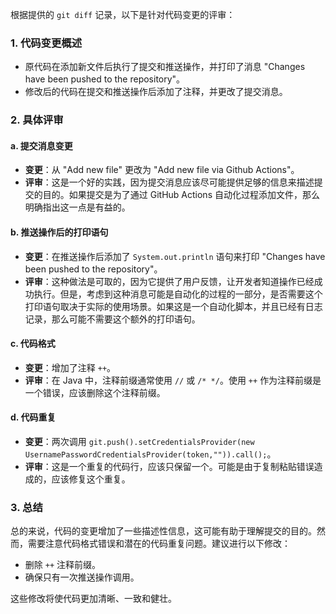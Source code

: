 根据提供的 `git diff` 记录，以下是针对代码变更的评审：

### 1. 代码变更概述
- 原代码在添加新文件后执行了提交和推送操作，并打印了消息 "Changes have been pushed to the repository"。
- 修改后的代码在提交和推送操作后添加了注释，并更改了提交消息。

### 2. 具体评审

#### a. 提交消息变更
- **变更**：从 "Add new file" 更改为 "Add new file via Github Actions"。
- **评审**：这是一个好的实践，因为提交消息应该尽可能提供足够的信息来描述提交的目的。如果提交是为了通过 GitHub Actions 自动化过程添加文件，那么明确指出这一点是有益的。

#### b. 推送操作后的打印语句
- **变更**：在推送操作后添加了 `System.out.println` 语句来打印 "Changes have been pushed to the repository"。
- **评审**：这种做法是可取的，因为它提供了用户反馈，让开发者知道操作已经成功执行。但是，考虑到这种消息可能是自动化的过程的一部分，是否需要这个打印语句取决于实际的使用场景。如果这是一个自动化脚本，并且已经有日志记录，那么可能不需要这个额外的打印语句。

#### c. 代码格式
- **变更**：增加了注释 `++`。
- **评审**：在 Java 中，注释前缀通常使用 `//` 或 `/* */`。使用 `++` 作为注释前缀是一个错误，应该删除这个注释前缀。

#### d. 代码重复
- **变更**：两次调用 `git.push().setCredentialsProvider(new UsernamePasswordCredentialsProvider(token,"")).call();`。
- **评审**：这是一个重复的代码行，应该只保留一个。可能是由于复制粘贴错误造成的，应该修复这个重复。

### 3. 总结
总的来说，代码的变更增加了一些描述性信息，这可能有助于理解提交的目的。然而，需要注意代码格式错误和潜在的代码重复问题。建议进行以下修改：
- 删除 `++` 注释前缀。
- 确保只有一次推送操作调用。

这些修改将使代码更加清晰、一致和健壮。